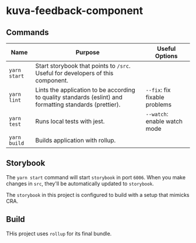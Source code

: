 # kuva-feedback-component

## Commands

| Name  | Purpose | Useful Options |
| ------------- | --------- | ------------- |
| `yarn start` | Start storybook that points to `/src`. Useful for developers of this component.  | |
| `yarn lint` | Lints the application to be according to quality standards (eslint) and formatting standards (prettier). | `--fix`: fix fixable problems |
| `yarn test` | Runs local tests with jest. | `--watch`: enable watch mode |
| `yarn build` | Builds application with rollup. |  |

## Storybook

The `yarn start` command will start `storybook` in port `6006`. When you make changes in `src`, they'll be automatically updated to `storybook`.

The `storybook` in this project is configured to build with a setup that mimicks CRA.

## Build

THis project uses `rollup` for its final bundle.
